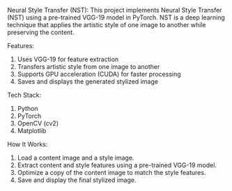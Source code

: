 Neural Style Transfer (NST):
This project implements Neural Style Transfer (NST) using a pre-trained VGG-19 model in PyTorch. NST is a deep learning technique that applies the artistic style of one image to another while preserving the content.

Features:
1. Uses VGG-19 for feature extraction
2. Transfers artistic style from one image to another
3. Supports GPU acceleration (CUDA) for faster processing
4. Saves and displays the generated stylized image

Tech Stack:
1. Python
2. PyTorch
3. OpenCV (cv2)
4. Matplotlib

How It Works:
1. Load a content image and a style image.
2. Extract content and style features using a pre-trained VGG-19 model.
3. Optimize a copy of the content image to match the style features.
4. Save and display the final stylized image.
